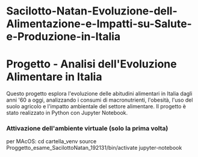 # Sacilotto-Natan-Evoluzione-dell-Alimentazione-e-Impatti-su-Salute-e-Produzione-in-Italia

# Progetto - Analisi dell'Evoluzione Alimentare in Italia

Questo progetto esplora l'evoluzione delle abitudini alimentari in Italia dagli anni '60 a oggi, analizzando i consumi di macronutrienti, l'obesità, l'uso del suolo agricolo e l'impatto ambientale del settore alimentare. Il progetto è stato realizzato in Python con Jupyter Notebook.

### Attivazione dell'ambiente virtuale (solo la prima volta)

per MAcOS:
cd cartella_venv
source Proggetto_esame_SacilottoNatan_192131/bin/activate
jupyter-notebook

